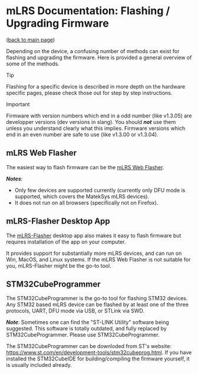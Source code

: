 # mLRS Documentation: Flashing / Upgrading Firmware #

([back to main page](../README.md))

Depending on the device, a confusing number of methods can exist for flashing and upgrading the firmware. Here is provided a general overview of some of the methods.

> [!TIP]
> Flashing for a specific device is described in more depth on the hardware specific pages, please check those out for step by step instructions.

> [!IMPORTANT]
> Firmware with version numbers which end in a odd number (like v1.3.05) are developper versions (dev versions in slang). You should ***not*** use them unless you understand clearly what this implies. Firmware versions which end in an even number are safe to use (like v1.3.00 or v1.3.04).

## mLRS Web Flasher

The easiest way to flash firmware can be the [mLRS Web Flasher](https://mlrs.xyz/flash). 

***Notes***:
- Only few devices are supported currently (currently only DFU mode is supported, which covers the MatekSys mLRS devices).
- It does not run on all browsers (specifically not on Firefox).

## mLRS-Flasher Desktop App

The [mLRS-Flasher](https://github.com/olliw42/mLRS-Flasher) desktop app also makes it easy to flash firmware but requires installation of the app on your computer. 

It provides support for substantially more mLRS devices, and can run on Win, MacOS, and Linux systems. If the mLRS Web Flasher is not suitable for you, mLRS-Flasher might be the go-to tool.  

## STM32CubeProgrammer

The STM32CubeProgrammer is the go-to tool for flashing STM32 devices. Any STM32 based mLRS device can be flashed by at least one of the three protocols, UART, DFU mode via USB, or STLink via SWD.

***Note***: Sometimes one can find the "ST-LINK Utility" software being suggested. This software is totally outdated, and fully replaced by STM32CubeProgrammer. Please use STM32CubeProgrammer.

The STM32CubeProgrammer can be downloded from ST's website: https://www.st.com/en/development-tools/stm32cubeprog.html. If you have installed the STM32CubeIDE for building/compiling the firmware yourself, it is usually included already.

